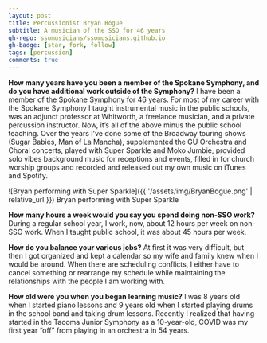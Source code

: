 ```yaml
---
layout: post
title: Percussionist Bryan Bogue
subtitle: A musician of the SSO for 46 years
gh-repo: ssomusicians/ssomusicians.github.io
gh-badge: [star, fork, follow]
tags: [percussion]
comments: true
---
```

 
**How many years have you been a member of the Spokane Symphony, and do you have additional work outside of the Symphony?**
I have been a member of the Spokane Symphony for 46 years.  For most of my career with the Spokane Symphony I taught instrumental music in the public schools, was an adjunct professor at Whitworth, a freelance musician, and a private percussion instructor. Now, it’s all of the above minus the public school teaching.  Over the years I’ve done some of the Broadway touring shows (Sugar Babies, Man of La Mancha), supplemented the GU Orchestra and Choral concerts, played with Super Sparkle and Moko Jumbie, provided solo vibes background music for receptions and events, filled in for church worship groups and recorded and released out my own music on iTunes and Spotify. 

![Bryan performing with Super Sparkle]({{ '/assets/img/BryanBogue.png' | relative_url }})
Bryan performing with Super Sparkle
 
**How many hours a week would you say you spend doing non-SSO work?**
During a regular school year, I work, now, about 12 hours per week on non-SSO work. When I taught public school, it was about 45 hours per week.
 
**How do you balance your various jobs?**
At first it was very difficult, but then I got organized and kept a calendar so my wife and family knew when I would be around. When there are scheduling conflicts, I either have to cancel something or rearrange my schedule while maintaining the relationships with the people I am working with.

**How old were you when you began learning music?**
I was 8 years old when I started piano lessons and 9 years old when I started playing drums in the school band and taking drum lessons. Recently I realized that having started in the Tacoma Junior Symphony as a 10-year-old, COVID was my first year “off” from playing in an orchestra in 54 years. 